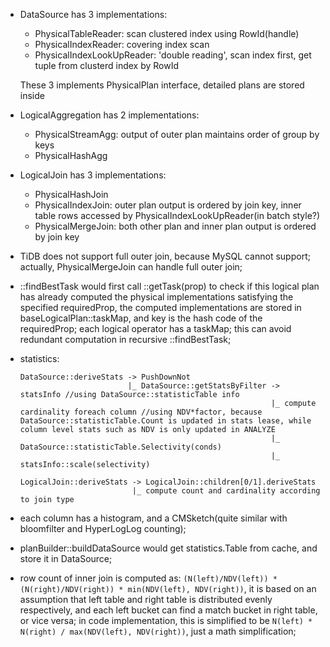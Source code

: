 * DataSource has 3 implementations:
  - PhysicalTableReader: scan clustered index using RowId(handle)
  - PhysicalIndexReader: covering index scan
  - PhysicalIndexLookUpReader: 'double reading', scan index first, get tuple from clusterd index by RowId

  These 3 implements PhysicalPlan interface, detailed plans are stored inside

* LogicalAggregation has 2 implementations:
  - PhysicalStreamAgg: output of outer plan maintains order of group by keys
  - PhysicalHashAgg

* LogicalJoin has 3 implementations:
  - PhysicalHashJoin
  - PhysicalIndexJoin: outer plan output is ordered by join key, inner table rows accessed by PhysicalIndexLookUpReader(in batch style?)
  - PhysicalMergeJoin: both other plan and inner plan output is ordered by join key

* TiDB does not support full outer join, because MySQL cannot support; actually, PhysicalMergeJoin can handle
  full outer join;

* ::findBestTask would first call ::getTask(prop) to check if this logical plan has already computed the physical implementations
  satisfying the specified requiredProp, the computed implementations are stored in baseLogicalPlan::taskMap, and key is the
  hash code of the requiredProp; each logical operator has a taskMap; this can avoid redundant computation in recursive ::findBestTask;

* statistics:
  ```
  DataSource::deriveStats -> PushDownNot
                          |_ DataSource::getStatsByFilter -> statsInfo //using DataSource::statisticTable info
                                                          |_ compute cardinality foreach column //using NDV*factor, because DataSource::statisticTable.Count is updated in stats lease, while column level stats such as NDV is only updated in ANALYZE
                                                          |_ DataSource::statisticTable.Selectivity(conds)
                                                          |_ statsInfo::scale(selectivity)

  LogicalJoin::deriveStats -> LogicalJoin::children[0/1].deriveStats
                           |_ compute count and cardinality according to join type
  ```

* each column has a histogram, and a CMSketch(quite similar with bloomfilter and HyperLogLog counting);
* planBuilder::buildDataSource would get statistics.Table from cache, and store it in DataSource;
* row count of inner join is computed as: `(N(left)/NDV(left)) * (N(right)/NDV(right)) * min(NDV(left), NDV(right))`, it is based on an assumption that left table and right
  table is distributed evenly respectively, and each left bucket can find a match bucket in right table, or vice versa; in code implementation, this is simplified to be
  `N(left) * N(right) / max(NDV(left), NDV(right))`, just a math simplification;
